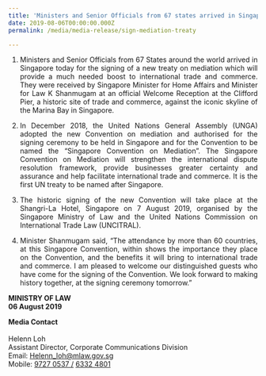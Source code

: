 ```yaml
---
title: 'Ministers and Senior Officials from 67 states arrived in Singapore for signing of new treaty on mediation'
date: 2019-08-06T00:00:00.000Z
permalink: /media/media-release/sign-mediation-treaty

---
```


 <ol type="1">
                        <li>
                          <p align="justify">Ministers and Senior Officials from 67 States around the world arrived in Singapore today for the signing of a new treaty on mediation which will provide a much needed boost to international trade and commerce. They were received by Singapore Minister for Home Affairs and Minister for Law K Shanmugam at an official Welcome Reception at the Clifford Pier, a historic site of trade and commerce, against the iconic skyline of the Marina Bay in Singapore.
                          </p> 
                        </li>
                        <li>
                          <p align="justify">In December 2018, the United Nations General Assembly (UNGA) adopted the new Convention on mediation and authorised for the signing ceremony to be held in Singapore and for the Convention to be named the “Singapore Convention on Mediation”. The Singapore Convention on Mediation will strengthen the international dispute resolution framework, provide businesses greater certainty and assurance and help facilitate international trade and commerce. It is the first UN treaty to be named after Singapore.</p> 
                        </li>
                        <li>
                          <p align="justify">The historic signing of the new Convention will take place at the Shangri-La Hotel, Singapore on 7 August 2019, organised by the Singapore Ministry of Law and the United Nations Commission on International Trade Law (UNCITRAL).</p> 
                        </li>
                        <li>
                          <p align="justify">Minister Shanmugam said, “The attendance by more than 60 countries, at this Singapore Convention, within shows the importance they place on the Convention, and the benefits it will bring to international trade and commerce. I am pleased to welcome our distinguished guests who have come for the signing of the Convention. We look forward to making history together, at the signing ceremony tomorrow.”</p> 
                        </li>
                      </ol>
<p>
<b> MINISTRY OF LAW </b> <br> <b> 06 August 2019 </b>  
  </p>               
<b> Media Contact </b> <br><br>
Helenn Loh <br>
Assistant Director, Corporate Communications Division <br>
Email: <a href="mailto:Helenn_loh@mlaw.gov.sg">Helenn_loh@mlaw.gov.sg </a> <br>
Mobile: <a href="tel:+6597270537"> 9727 0537 /</a>   <a href="tel:+6563324801">6332 4801</a> 
